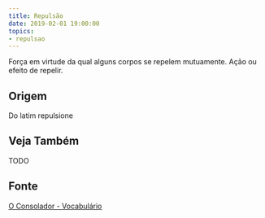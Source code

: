 ```yaml
---
title: Repulsão
date: 2019-02-01 19:00:00
topics:
- repulsao
---
```


Força em virtude da qual alguns corpos se repelem mutuamente. Ação ou efeito de
repelir. 

## Origem
Do latim repulsione

## Veja Também
TODO

## Fonte
[O Consolador - Vocabulário](http://www.oconsolador.com.br/linkfixo/vocabulario/principal.html)
